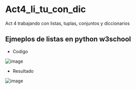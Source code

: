 # Act4_li_tu_con_dic
Act 4 trabajando con listas, tuplas, conjuntos y diccionarios

## Ejmeplos de listas en python w3school

- Codigo

![image](https://github.com/user-attachments/assets/4b8df547-6b4e-4adc-a560-214ba4b978da)

- Resultado

![image](https://github.com/user-attachments/assets/d80914eb-c7fe-4a48-8fb8-63be09c392c4)



